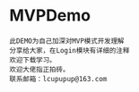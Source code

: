 # MVPDemo
    此DEMO为自己加深对MVP模式开发理解
    分享给大家，在Login模块有详细的注释
    欢迎下载学习。
    欢迎大佬指正拍砖。
    联系邮箱：lcupupup@163.com
    
